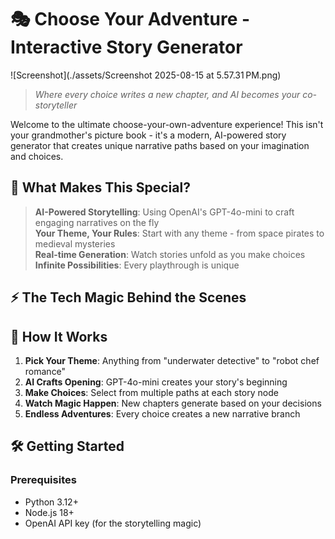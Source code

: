 # 🎭 Choose Your Adventure - Interactive Story Generator

![Screenshot](./assets/Screenshot 2025-08-15 at 5.57.31 PM.png)

> *Where every choice writes a new chapter, and AI becomes your co-storyteller*

Welcome to the ultimate choose-your-own-adventure experience! This isn't your grandmother's picture book - it's a modern, AI-powered story generator that creates unique narrative paths based on your imagination and choices.

## 🌟 What Makes This Special?

> **AI-Powered Storytelling**: Using OpenAI's GPT-4o-mini to craft engaging narratives on the fly  
> **Your Theme, Your Rules**: Start with any theme - from space pirates to medieval mysteries  
> **Real-time Generation**: Watch stories unfold as you make choices  
> **Infinite Possibilities**: Every playthrough is unique  

## ⚡ The Tech Magic Behind the Scenes

## 🚀 How It Works

1. **Pick Your Theme**: Anything from "underwater detective" to "robot chef romance"
2. **AI Crafts Opening**: GPT-4o-mini creates your story's beginning
3. **Make Choices**: Select from multiple paths at each story node
4. **Watch Magic Happen**: New chapters generate based on your decisions
5. **Endless Adventures**: Every choice creates a new narrative branch

## 🛠️ Getting Started

### Prerequisites
- Python 3.12+
- Node.js 18+
- OpenAI API key (for the storytelling magic)